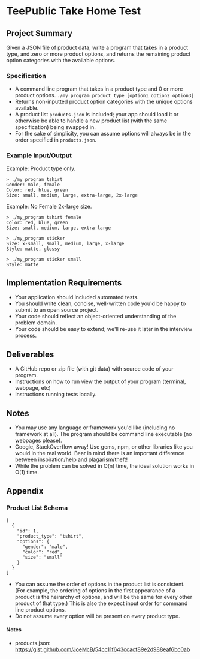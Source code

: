 # TeePublic Take Home Test

## Project Summary
Given a JSON file of product data, write a program that takes in a product type, and zero or more product options, and returns the remaining product option categories with the available options.

### Specification
- A command line program that takes in a product type and 0 or more product options. `./my_program product_type [option1 option2 option3]`
- Returns non-inputted product option categories with the unique options available.
- A product list `products.json` is included;  your app should load it or otherwise be able to handle a new product list (with the same specification) being swapped in.
- For the sake of simplicity, you can assume options will always be in the order specified in `products.json`.

### Example Input/Output
Example: Product type only.
```
> ./my_program tshirt
Gender: male, female
Color: red, blue, green
Size: small, medium, large, extra-large, 2x-large
```

Example:  No Female 2x-large size.
```
> ./my_program tshirt female
Color: red, blue, green
Size: small, medium, large, extra-large
```

```
> ./my_program sticker
Size: x-small, small, medium, large, x-large
Style: matte, glossy
```

```
> ./my_program sticker small
Style: matte
```


## Implementation Requirements
- Your application should included automated tests.
- You should write clean, concise, well-written code you'd be happy to submit to an open source project.
- Your code should reflect an object-oriented understanding of the problem domain.
- Your code should be easy to extend; we'll re-use it later in the interview process.

## Deliverables
- A GitHub repo or zip file (with git data) with source code of your program.
- Instructions on how to run view the output of your program (terminal, webpage, etc)
- Instructions running tests locally.

## Notes
- You may use any language or framework you'd like (including no framework at all).  The program should be command line executable (no webpages please).
- Google, StackOverflow away!  Use gems, npm, or other libraries like you would in the real world.  Bear in mind there is an important difference between inspiration/help and plagarism/theft! 
- While the problem can be solved in O(n) time, the ideal solution works in O(1) time.

## Appendix
### Product List Schema
```
[
  {
    "id": 1,
    "product_type": "tshirt",
    "options": {
      "gender": "male",
      "color": "red",
      "size": "small"
    }
  }
]
```
- You can assume the order of options in the product list is consistent.  (For example, the ordering of options in the first appearance of a product is the heirarchy of options, and will be the same for every other product of that type.)  This is also the expect input order for command line product options.
- Do not assume every option will be present on every product type.

#### Notes
- products.json: https://gist.github.com/JoeMcB/54cc11f643ccacf89e2d988eaf6bc0ab